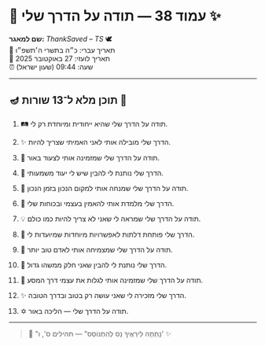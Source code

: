 # 📜 עמוד 38 — תודה על הדרך שלי ✨

**שם למאגר:** _ThankSaved – TS_ 🕊️  
📅 תאריך עברי: כ״ה בתשרי ה׳תשפ״ו  
📅 תאריך לועזי: 27 באוקטובר 2025  
⏰ שעה: 09:44 (שעון ישראל)

---

## 🪔 תוכן מלא ל־13 שורות 📖

1. 🛤️ תודה על הדרך שלי שהיא ייחודית ומיוחדת רק לי.
    
2. ✨ הדרך שלי מובילה אותי לאני האמיתי שצריך להיות.
    
3. 🌟 תודה על הדרך שלי שמזמינה אותי לצעוד באור.
    
4. 💫 הדרך שלי נותנת לי להבין שיש לי יעוד משמעותי.
    
5. 🧭 תודה על הדרך שלי שמנחה אותי למקום הנכון בזמן הנכון.
    
6. 🌈 הדרך שלי מלמדת אותי להאמין בעצמי ובכוחות שלי.
    
7. 💡 תודה על הדרך שלי שמראה לי שאני לא צריך להיות כמו כולם.
    
8. 🔑 הדרך שלי פותחת דלתות לאפשרויות מיוחדות שמיועדות לי.
    
9. 🌱 תודה על הדרך שלי שמצמיחה אותי לאדם טוב יותר.
    
10. 🙏 הדרך שלי נותנת לי להבין שאני חלק ממשהו גדול.
    
11. 🌅 תודה על הדרך שלי שמזמינה אותי לגלות את עצמי דרך המסע.
    
12. ✨ הדרך שלי מזכירה לי שאני עושה רק בטוב ובדרך הטובה.
    
13. ✡️ תודה על הדרך שלי — הליכה באור.
    

---

> 📜 "נָתַתָּה לִירֵאֶיךָ נֵס לְהִתְנוֹסֵס" — תהילים ס', ו' ✨

